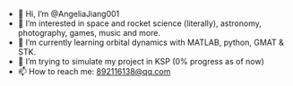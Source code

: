 - 👋 Hi, I’m @AngeliaJiang001
- 👀 I’m interested in space and rocket science (literally), astronomy, photography, games, music and more.
- 🌱 I’m currently learning orbital dynamics with MATLAB, python, GMAT & STK.
- 💞️ I’m trying to simulate my project in KSP (0% progress as of now)
- 📫 How to reach me: 892116138@qq.com

<!---
AngeliaJiang001/AngeliaJiang001 is a ✨ special ✨ repository because its `README.md` (this file) appears on your GitHub profile.
You can click the Preview link to take a look at your changes.
--->
